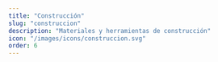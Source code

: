 ```yaml
---
title: "Construcción"
slug: "construccion"
description: "Materiales y herramientas de construcción"
icon: "/images/icons/construccion.svg"
order: 6
---
```


